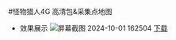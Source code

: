 #怪物猎人4G 高清包&采集点地图
- 效果展示
![屏幕截图 2024-10-01 162504](https://github.com/user-attachments/assets/8b60dd8a-43e3-4293-9cf9-b7c24411f152)
[下载](https://github.com/lvyin555/mh4uhd_mh4u-resource-maps/releases)
